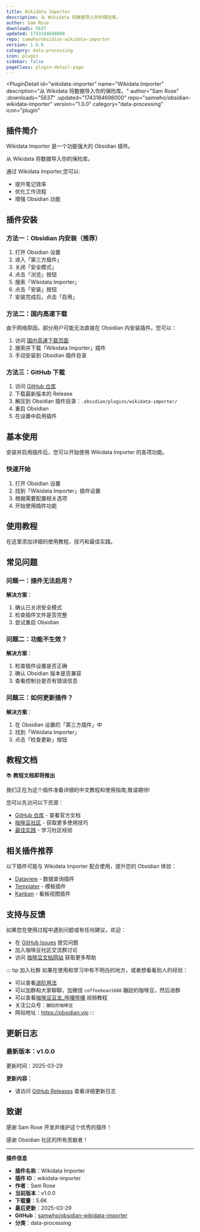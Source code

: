```yaml
---
title: Wikidata Importer
description: 从 Wikidata 将数据导入你的保险库。
author: Sam Rose
downloads: 5637
updated: 1743184698000
repo: samwho/obsidian-wikidata-importer
version: 1.0.0
category: data-processing
icon: plugin
sidebar: false
pageClass: plugin-detail-page
---
```


<PluginDetail
  id="wikidata-importer"
  name="Wikidata Importer"
  description="从 Wikidata 将数据导入你的保险库。"
  author="Sam Rose"
  :downloads="5637"
  :updated="1743184698000"
  repo="samwho/obsidian-wikidata-importer"
  version="1.0.0"
  category="data-processing"
  icon="plugin"
>

<!-- AUTO_GENERATED_START -->
## 插件简介

Wikidata Importer 是一个功能强大的 Obsidian 插件。

从 Wikidata 将数据导入你的保险库。

通过 Wikidata Importer,您可以:

- 提升笔记效率
- 优化工作流程
- 增强 Obsidian 功能

<!-- AUTO_GENERATED_END -->

<!-- AUTO_GENERATED_START -->
## 插件安装

### 方法一：Obsidian 内安装（推荐）

1. 打开 Obsidian 设置
2. 进入「第三方插件」
3. 关闭「安全模式」
4. 点击「浏览」按钮
5. 搜索「Wikidata Importer」
6. 点击「安装」按钮
7. 安装完成后，点击「启用」

### 方法二：国内高速下载

由于网络原因，部分用户可能无法直接在 Obsidian 内安装插件。您可以：

1. 访问 [国内高速下载页面](/zh/documentation/obsidian-plugins-download.html)
2. 搜索并下载「Wikidata Importer」插件
3. 手动安装到 Obsidian 插件目录

### 方法三：GitHub 下载

1. 访问 [GitHub 仓库](https://github.com/samwho/obsidian-wikidata-importer)
2. 下载最新版本的 Release
3. 解压到 Obsidian 插件目录：`.obsidian/plugins/wikidata-importer/`
4. 重启 Obsidian
5. 在设置中启用插件

## 基本使用

安装并启用插件后，您可以开始使用 Wikidata Importer 的各项功能。

### 快速开始

1. 打开 Obsidian 设置
2. 找到「Wikidata Importer」插件设置
3. 根据需要配置相关选项
4. 开始使用插件功能

<!-- AUTO_GENERATED_END -->

<!-- CUSTOM_CONTENT_START:tutorial -->
## 使用教程

在这里添加详细的使用教程、技巧和最佳实践。

<!-- CUSTOM_CONTENT_END:tutorial -->

<!-- SHARED_CONTENT_START -->
## 常见问题

### 问题一：插件无法启用？

**解决方案**：
1. 确认已关闭安全模式
2. 检查插件文件是否完整
3. 尝试重启 Obsidian

### 问题二：功能不生效？

**解决方案**：
1. 检查插件设置是否正确
2. 确认 Obsidian 版本是否兼容
3. 查看控制台是否有错误信息

### 问题三：如何更新插件？

**解决方案**：
1. 在 Obsidian 设置的「第三方插件」中
2. 找到「Wikidata Importer」
3. 点击「检查更新」按钮

## 教程文档

📚 **教程文档即将推出**

我们正在为这个插件准备详细的中文教程和使用指南,敬请期待!

您可以先访问以下资源：
- [GitHub 仓库](https://github.com/samwho/obsidian-wikidata-importer) - 查看官方文档
- [咖啡豆社区](/zh/bases/) - 获取更多使用技巧
- [最佳实践](/zh/best-practices/) - 学习社区经验

## 相关插件推荐

以下插件可能与 Wikidata Importer 配合使用，提升您的 Obsidian 体验：

- [Dataview](/zh/plugins/dataview.html) - 数据查询插件
- [Templater](/zh/plugins/templater-obsidian.html) - 模板插件
- [Kanban](/zh/plugins/obsidian-kanban.html) - 看板视图插件

## 支持与反馈

如果您在使用过程中遇到问题或有任何建议，欢迎：

- 在 [GitHub Issues](https://github.com/samwho/obsidian-wikidata-importer/issues) 提交问题
- 加入咖啡豆社区交流群讨论
- 访问 [咖啡豆文档网站](https://obsidian.vip) 获取更多帮助

::: tip 加入社群
如果在使用和学习中有不明白的地方，或者想看看别人的经验：
- 可以查看[进阶用法](/zh/advanced)
- 可以加群和大家聊聊，加微信 `coffeebean1688` 蹦跶的咖啡豆，然后进群
- 可以查看[咖啡豆豆龙_哔哩哔哩](https://space.bilibili.com/618777356) 视频教程
- 关注公众号：`蹦跶的咖啡豆`
- 网站地址：https://obsidian.vip
:::
<!-- SHARED_CONTENT_END -->

<!-- AUTO_GENERATED_START -->
## 更新日志

### 最新版本：v1.0.0

更新时间：2025-03-29

**更新内容**：
- 请访问 [GitHub Releases](https://github.com/samwho/obsidian-wikidata-importer/releases) 查看详细更新日志

## 致谢

感谢 Sam Rose 开发并维护这个优秀的插件！

感谢 Obsidian 社区的所有贡献者！

---

**插件信息**
- **插件名称**：Wikidata Importer
- **插件 ID**：wikidata-importer
- **作者**：Sam Rose
- **当前版本**：v1.0.0
- **下载量**：5.6K
- **最后更新**：2025-03-29
- **GitHub**：[samwho/obsidian-wikidata-importer](https://github.com/samwho/obsidian-wikidata-importer)
- **分类**：data-processing
<!-- AUTO_GENERATED_END -->

</PluginDetail>

